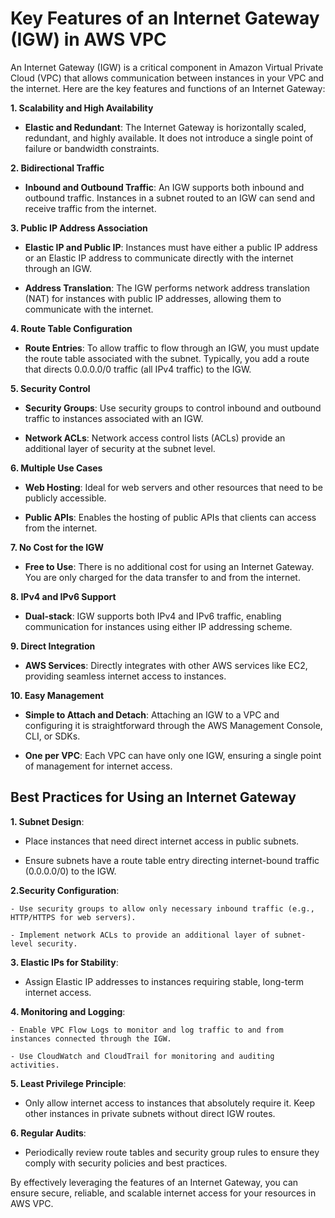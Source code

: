 <h1>Key Features of an Internet Gateway (IGW) in AWS VPC</h1>


An Internet Gateway (IGW) is a critical component in Amazon Virtual Private Cloud (VPC) that allows communication between instances in your VPC and the internet. Here are the key features and functions of an Internet Gateway:


**1. Scalability and High Availability**


- **Elastic and Redundant**: The Internet Gateway is horizontally scaled, redundant, and highly available. It does not introduce a single point of failure or bandwidth constraints.


**2. Bidirectional Traffic**


- **Inbound and Outbound Traffic**: An IGW supports both inbound and outbound traffic. Instances in a subnet routed to an IGW can send and receive traffic from the internet.


**3. Public IP Address Association**


- **Elastic IP and Public IP**: Instances must have either a public IP address or an Elastic IP address to communicate directly with the internet through an IGW.

- **Address Translation**: The IGW performs network address translation (NAT) for instances with public IP addresses, allowing them to communicate with the internet.


**4. Route Table Configuration**


- **Route Entries**: To allow traffic to flow through an IGW, you must update the route table associated with the subnet. Typically, you add a route that directs 0.0.0.0/0 traffic (all IPv4 traffic) to the IGW.


**5. Security Control**


- **Security Groups**: Use security groups to control inbound and outbound traffic to instances associated with an IGW.

- **Network ACLs**: Network access control lists (ACLs) provide an additional layer of security at the subnet level.


**6. Multiple Use Cases**


- **Web Hosting**: Ideal for web servers and other resources that need to be publicly accessible.

- **Public APIs**: Enables the hosting of public APIs that clients can access from the internet.


**7. No Cost for the IGW**


- **Free to Use**: There is no additional cost for using an Internet Gateway. You are only charged for the data transfer to and from the internet.


**8. IPv4 and IPv6 Support**


- **Dual-stack**: IGW supports both IPv4 and IPv6 traffic, enabling communication for instances using either IP addressing scheme.


**9. Direct Integration**


- **AWS Services**: Directly integrates with other AWS services like EC2, providing seamless internet access to instances.


**10. Easy Management**


- **Simple to Attach and Detach**: Attaching an IGW to a VPC and configuring it is straightforward through the AWS Management Console, CLI, or SDKs.

- **One per VPC**: Each VPC can have only one IGW, ensuring a single point of management for internet access.


<h2>Best Practices for Using an Internet Gateway</h2>


**1. Subnet Design**:

   - Place instances that need direct internet access in public subnets.

   - Ensure subnets have a route table entry directing internet-bound traffic (0.0.0.0/0) to the IGW.


 **2.Security Configuration**:

    - Use security groups to allow only necessary inbound traffic (e.g., HTTP/HTTPS for web servers).

    - Implement network ACLs to provide an additional layer of subnet-level security.


**3. Elastic IPs for Stability**:

   - Assign Elastic IP addresses to instances requiring stable, long-term internet access.


**4. Monitoring and Logging**:

    - Enable VPC Flow Logs to monitor and log traffic to and from instances connected through the IGW.

    - Use CloudWatch and CloudTrail for monitoring and auditing activities.


**5. Least Privilege Principle**:

   - Only allow internet access to instances that absolutely require it. Keep other instances in private subnets without direct IGW routes.


**6. Regular Audits**:
   
   - Periodically review route tables and security group rules to ensure they comply with security policies and best practices.

By effectively leveraging the features of an Internet Gateway, you can ensure secure, reliable, and scalable internet access for your resources in AWS VPC.
